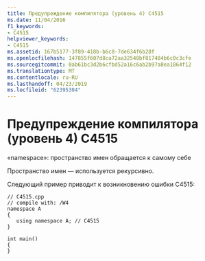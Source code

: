 ```yaml
---
title: Предупреждение компилятора (уровень 4) C4515
ms.date: 11/04/2016
f1_keywords:
- C4515
helpviewer_keywords:
- C4515
ms.assetid: 167b5177-3f89-418b-b6c8-7de634f6b28f
ms.openlocfilehash: 147855f607d8ca72aa32548bf817484b6c0c3cfe
ms.sourcegitcommit: 0ab61bc3d2b6cfbd52a16c6ab2b97a8ea1864f12
ms.translationtype: MT
ms.contentlocale: ru-RU
ms.lasthandoff: 04/23/2019
ms.locfileid: "62395304"
---
```

# <a name="compiler-warning-level-4-c4515"></a>Предупреждение компилятора (уровень 4) C4515

«namespace»: пространство имен обращается к самому себе

Пространство имен — используется рекурсивно.

Следующий пример приводит к возникновению ошибки C4515:

```
// C4515.cpp
// compile with: /W4
namespace A
{
   using namespace A; // C4515
}

int main()
{
}
```